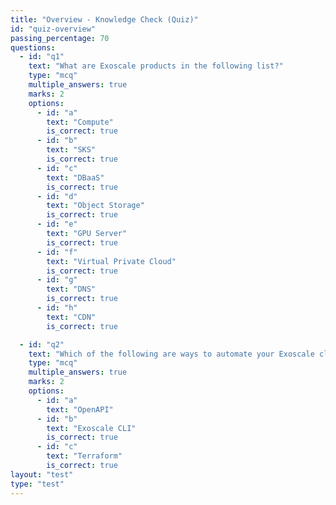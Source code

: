 ```yaml
---
title: "Overview - Knowledge Check (Quiz)"
id: "quiz-overview"
passing_percentage: 70
questions:
  - id: "q1"
    text: "What are Exoscale products in the following list?"
    type: "mcq"
    multiple_answers: true
    marks: 2
    options:
      - id: "a"
        text: "Compute"
        is_correct: true
      - id: "b"
        text: "SKS"
        is_correct: true
      - id: "c"
        text: "DBaaS"
        is_correct: true
      - id: "d"
        text: "Object Storage"
        is_correct: true
      - id: "e"
        text: "GPU Server"
        is_correct: true
      - id: "f"
        text: "Virtual Private Cloud"
        is_correct: true
      - id: "g"
        text: "DNS"
        is_correct: true
      - id: "h"
        text: "CDN"
        is_correct: true

  - id: "q2"
    text: "Which of the following are ways to automate your Exoscale cloud infrastructure?"
    type: "mcq"
    multiple_answers: true
    marks: 2
    options:
      - id: "a"
        text: "OpenAPI"
      - id: "b"
        text: "Exoscale CLI"
        is_correct: true
      - id: "c"
        text: "Terraform"
        is_correct: true
layout: "test"
type: "test"
---
```

